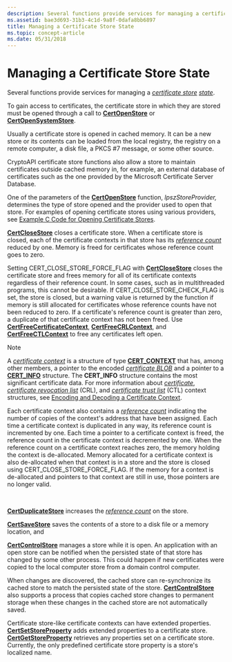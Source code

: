 ```yaml
---
description: Several functions provide services for managing a certificate store state.
ms.assetid: bae3d693-31b3-4c1d-9a8f-0dafa8bb6897
title: Managing a Certificate Store State
ms.topic: concept-article
ms.date: 05/31/2018
---
```


# Managing a Certificate Store State

Several functions provide services for managing a [*certificate store*](../secgloss/c-gly.md) [*state*](../secgloss/s-gly.md).

To gain access to certificates, the certificate store in which they are stored must be opened through a call to [**CertOpenStore**](/windows/desktop/api/Wincrypt/nf-wincrypt-certopenstore) or [**CertOpenSystemStore**](/windows/desktop/api/Wincrypt/nf-wincrypt-certopensystemstorea).

Usually a certificate store is opened in cached memory. It can be a new store or its contents can be loaded from the local registry, the registry on a remote computer, a disk file, a PKCS \#7 message, or some other source.

CryptoAPI certificate store functions also allow a store to maintain certificates outside cached memory in, for example, an external database of certificates such as the one provided by the Microsoft Certificate Server Database.

One of the parameters of the [**CertOpenStore**](/windows/desktop/api/Wincrypt/nf-wincrypt-certopenstore) function, *lpszStoreProvider,* determines the type of store opened and the provider used to open that store. For examples of opening certificate stores using various providers, see [Example C Code for Opening Certificate Stores](example-c-code-for-opening-certificate-stores.md).

[**CertCloseStore**](/windows/desktop/api/Wincrypt/nf-wincrypt-certclosestore) closes a certificate store. When a certificate store is closed, each of the certificate contexts in that store has its [*reference count*](../secgloss/r-gly.md) reduced by one. Memory is freed for certificates whose reference count goes to zero.

Setting CERT\_CLOSE\_STORE\_FORCE\_FLAG with [**CertCloseStore**](/windows/desktop/api/Wincrypt/nf-wincrypt-certclosestore) closes the certificate store and frees memory for all of its certificate contexts regardless of their reference count. In some cases, such as in multithreaded programs, this cannot be desirable. If CERT\_CLOSE\_STORE\_CHECK\_FLAG is set, the store is closed, but a warning value is returned by the function if memory is still allocated for certificates whose reference counts have not been reduced to zero. If a certificate's reference count is greater than zero, a duplicate of that certificate context has not been freed. Use [**CertFreeCertificateContext**](/windows/desktop/api/Wincrypt/nf-wincrypt-certfreecertificatecontext), [**CertFreeCRLContext**](/windows/desktop/api/Wincrypt/nf-wincrypt-certfreecrlcontext), and [**CertFreeCTLContext**](/windows/desktop/api/Wincrypt/nf-wincrypt-certfreectlcontext) to free any certificates left open.

> [!Note]
> A [*certificate context*](../secgloss/c-gly.md) is a structure of type [**CERT\_CONTEXT**](/windows/desktop/api/Wincrypt/ns-wincrypt-cert_context) that has, among other members, a pointer to the encoded [*certificate BLOB*](../secgloss/c-gly.md) and a pointer to a [**CERT\_INFO**](/windows/desktop/api/Wincrypt/ns-wincrypt-cert_info) structure. The **CERT\_INFO** structure contains the most significant certificate data. For more information about [*certificate*](../secgloss/c-gly.md), [*certificate revocation list*](../secgloss/c-gly.md) (CRL), and [*certificate trust list*](../secgloss/c-gly.md) (CTL) context structures, see [Encoding and Decoding a Certificate Context](encoding-and-decoding-a-certificate-context.md).
> 
> Each certificate context also contains a [*reference count*](../secgloss/r-gly.md) indicating the number of copies of the context's address that have been assigned. Each time a certificate context is duplicated in any way, its reference count is incremented by one. Each time a pointer to a certificate context is freed, the reference count in the certificate context is decremented by one. When the reference count on a certificate context reaches zero, the memory holding the context is de-allocated. Memory allocated for a certificate context is also de-allocated when that context is in a store and the store is closed using CERT\_CLOSE\_STORE\_FORCE\_FLAG. If the memory for a context is de-allocated and pointers to that context are still in use, those pointers are no longer valid.

 

[**CertDuplicateStore**](/windows/desktop/api/Wincrypt/nf-wincrypt-certduplicatestore) increases the [*reference count*](../secgloss/r-gly.md) on the store.

[**CertSaveStore**](/windows/desktop/api/Wincrypt/nf-wincrypt-certsavestore) saves the contents of a store to a disk file or a memory location, and

[**CertControlStore**](/windows/desktop/api/Wincrypt/nf-wincrypt-certcontrolstore) manages a store while it is open. An application with an open store can be notified when the persisted state of that store has changed by some other process. This could happen if new certificates were copied to the local computer store from a domain control computer.

When changes are discovered, the cached store can re-synchronize its cached store to match the persisted state of the store. [**CertControlStore**](/windows/desktop/api/Wincrypt/nf-wincrypt-certcontrolstore) also supports a process that copies cached store changes to permanent storage when these changes in the cached store are not automatically saved.

Certificate store-like certificate contexts can have extended properties. [**CertSetStoreProperty**](/windows/desktop/api/Wincrypt/nf-wincrypt-certsetstoreproperty) adds extended properties to a certificate store. [**CertGetStoreProperty**](/windows/desktop/api/Wincrypt/nf-wincrypt-certgetstoreproperty) retrieves any properties set on a certificate store. Currently, the only predefined certificate store property is a store's localized name.

 

 
